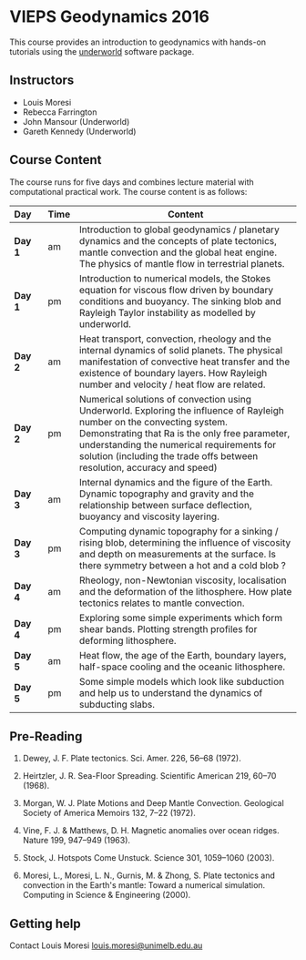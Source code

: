 # VIEPS Geodynamics 2016


This course provides an introduction to geodynamics with hands-on tutorials using the
[underworld](http://www.underworldcode.org) software package.

## Instructors

  * Louis Moresi
  * Rebecca Farrington
  * John Mansour (Underworld)
  * Gareth Kennedy (Underworld)

## Course Content

The course runs for five days and combines lecture material with computational practical work. The course content is as follows:

<!--
   * **Day 1 (morning  - Introduction to global geodynamics / planetary dynamics and the concepts of plate tectonics, mantle convection and the global heat engine. The physics of mantle flow in terrestrial planets.

   * **Day 1 (afternoon  - Introduction to numerical models, the Stokes equation for viscous flow driven by boundary conditions and buoyancy. The sinking blob and Rayleigh Taylor instability as modelled by underworld.

   * **Day 2 (morning  - Heat transport, convection, rheology and the internal dynamics of solid planets. The physical manifestation of convective heat transfer and the existence of boundary layers. How Rayleigh number and velocity / heat flow are related.

   * **Day 2 (afternoon  - Numerical solutions of convection using Underworld. Exploring the influence of Rayleigh number on the convecting system. Demonstrating that Ra is the only free parameter, understanding the numerical requirements for solution (including the trade offs between resolution, accuracy and speed)

   * **Day 3 (morning  - Internal dynamics and the figure of the Earth. Dynamic topography and gravity and the relationship between surface deflection, buoyancy and viscosity layering.

   * **Day 3 (afternoon  - Computing dynamic topography for a sinking / rising blob, determining the influence of viscosity and depth on measurements at the surface. Is there symmetry between a hot and a cold blob ?

   * **Day 4 (morning  - Rheology, non-Newtonian viscosity, localisation and the deformation of the lithosphere. How plate tectonics relates to mantle convection.

   * **Day 4 (afternoon  - Exploring some simple experiments which form shear bands. Plotting strength profiles for deforming lithosphere.

   * **Day 5 (morning  - Heat flow, the age of the Earth, boundary layers, half-space cooling and the oceanic lithosphere.

   * **Day 5 (afternoon  - Some simple models which look like subduction and help us to understand the dynamics of subducting slabs.
-->

 <!-- table version -->

   Day&nbsp;&nbsp;&nbsp;     | Time     | Content
  -------- | -------  | -------
**Day 1** | am    | Introduction to global geodynamics / planetary dynamics and the concepts of plate tectonics, mantle convection and the global heat engine. The physics of mantle flow in terrestrial planets.
**Day 1** | pm  | Introduction to numerical models, the Stokes equation for viscous flow driven by boundary conditions and buoyancy. The sinking blob and Rayleigh Taylor instability as modelled by underworld.
**Day 2** | am    | Heat transport, convection, rheology and the internal dynamics of solid planets. The physical manifestation of convective heat transfer and the existence of boundary layers. How Rayleigh number and velocity / heat flow are related.
**Day 2** | pm  | Numerical solutions of convection using Underworld. Exploring the influence of Rayleigh number on the convecting system. Demonstrating that Ra is the only free parameter, understanding the numerical requirements for solution (including the trade offs between resolution, accuracy and speed)
**Day 3** | am    | Internal dynamics and the figure of the Earth. Dynamic topography and gravity and the relationship between surface deflection, buoyancy and viscosity layering.
**Day 3** | pm  | Computing dynamic topography for a sinking / rising blob, determining the influence of viscosity and depth on measurements at the surface. Is there symmetry between a hot and a cold blob ?
**Day 4** | am   | Rheology, non-Newtonian viscosity, localisation and the deformation of the lithosphere. How plate tectonics relates to mantle convection.
**Day 4** | pm  | Exploring some simple experiments which form shear bands. Plotting strength profiles for deforming lithosphere.
**Day 5** | am    | Heat flow, the age of the Earth, boundary layers, half-space cooling and the oceanic lithosphere.
**Day 5** | pm  | Some simple models which look like subduction and help us to understand the dynamics of subducting slabs.


## Pre-Reading


   1.	Dewey, J. F. Plate tectonics. Sci. Amer. 226, 56–68 (1972).

   1.	Heirtzler, J. R. Sea-Floor Spreading. Scientific American 219, 60–70 (1968).

   1.	Morgan, W. J. Plate Motions and Deep Mantle Convection. Geological Society of America Memoirs 132, 7–22 (1972).

   1.	Vine, F. J. & Matthews, D. H. Magnetic anomalies over ocean ridges. Nature 199, 947–949 (1963).

   1.	Stock, J. Hotspots Come Unstuck. Science 301, 1059–1060 (2003).

   1.	Moresi, L., Moresi, L. N., Gurnis, M. & Zhong, S. Plate tectonics and convection in the Earth's mantle: Toward a numerical simulation. Computing in Science & Engineering (2000).

## Getting help

Contact Louis Moresi [louis.moresi@unimelb.edu.au](mailto:louis.moresi@unimelb.edu.au)
